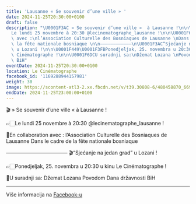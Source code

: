 ```yaml
---
title: 'Lausanne « Se souvenir d’une ville » '
date: 2024-11-25T20:30:00+0100
draft: false
description: "\U0001F3AC » Se souvenir d’une ville «  à Lausanne !\n\n\U0001F449\U0001F3FB\
  Le lundi 25 novembre à 20:30 @lecinematographe_lausanne !\n\n\U0001F6DCEn collaboration\
  \ avec :\nl’Association Culturelle des Bosniaques de Lausanne \nDans le cadre de\
  \ la fête nationale bosniaque \n\n————————————\n\U0001F3AC“Sjećanje na jedan grad”\
  \ u Lozani !\n\n\U0001F449\U0001F3FBPonedjeljak, 25. novembra u 20:30 u kinu Le\
  \ Cinématographe !\n\n\U0001F6DCU suradnji sa:\nDžemat Lozana \nPovodom Dana državnosti\
  \ BiH"
eventDate: 2024-11-25T20:30:00+0100
location: Le Cinématographe
facebook_id: '1169288944157981'
weight: 30
image: https://scontent-atl3-2.xx.fbcdn.net/v/t39.30808-6/480458870_669400799102559_463094215784846016_n.jpg?_nc_cat=102&ccb=1-7&_nc_sid=9e60e4&_nc_eui2=AeH6MimXGmmI9FWcapyUarsxDa8ll2qJvY4NryWXaom9jsnAUNfEI4H65qzTSSRxVKSjq9lLYDVFf5aHBVdAi_bk&_nc_ohc=-Nb7v-Q-SAIQ7kNvwGc6jGA&_nc_oc=Adkue-u-bMWhriwinW809Gy3iAtavNPKIP7IWws6B6JWtQvV4BrXkeGc5gxWG33-OD4&_nc_zt=23&_nc_ht=scontent-atl3-2.xx&edm=ABTKTjYEAAAA&_nc_gid=l972pGkTW-4pC7gElJK0GA&oh=00_AfG8v1y0U7LaeB3psOXR8HdaFLxZANImdQxX9AhQoWfLVw&oe=6819F2CE
endDate: 2024-11-25T23:00:00+0100
---
```


🎬 » Se souvenir d’une ville «  à Lausanne !

👉🏻Le lundi 25 novembre à 20:30 @lecinematographe_lausanne !

🛜En collaboration avec :
l’Association Culturelle des Bosniaques de Lausanne 
Dans le cadre de la fête nationale bosniaque 

————————————
🎬“Sjećanje na jedan grad” u Lozani !

👉🏻Ponedjeljak, 25. novembra u 20:30 u kinu Le Cinématographe !

🛜U suradnji sa:
Džemat Lozana 
Povodom Dana državnosti BiH

---

Više informacija na [Facebook-u](https://facebook.com/events/1169288944157981)